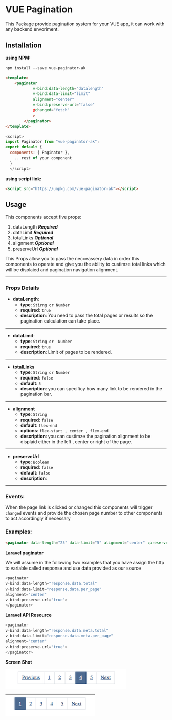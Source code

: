 # VUE Pagination

This Package provide pagination system for your VUE app, it can work with any backend envoriment.
 
## Installation

**using NPM:**

`npm install --save vue-paginator-ak`

```html
<template>
	<paginator
			v-bind:data-length="datalength"
			v-bind:data-limit="limit"
			alignment="center"
			v-bind:preserve-url="false"
			@changed="fetch"
			>
		</paginator>
</template>
```

```javascript
<script>
import Paginator from "vue-paginator-ak";
export default {
  components: { Paginator },
	...rest of your component
  }
  </script>
```

**using script link:**

```html
<script src="https://unpkg.com/vue-paginator-ak"></script>
```

## Usage

This components accept five props:

1. dataLength ***Required***
2. dataLimit ***Required***
3. totalLinks ***Optional*** 
4. alignment ***Optional*** 
5. preserveUrl ***Optional***

This Props  allow you to pass the necceassery data in order this components to operate and give you the ability to custimze total links which will be displaied and pagination navigation alignment. 

---
### Props Details 

- **dataLength**: 
  - **type**: `Stirng or Number`
  - **required**: `true`
  - **description**: You need to pass the total pages or results so the pagination calculation can take place. 
---
- **dataLimit**: 
  - **type**: `String or  Number`
  - **required**: `true`
  - **description**: Limit of pages to be rendered. 
---
- **totalLinks**
  - **type**: `String or Number`
  - **required**: `false`
  - **default**: `5`
  - **description**: you can specificy how many link to be rendered in the pagination bar.
---
- **alignment**
  - **type**: `String`
  - **required**: `false`
  - **default**: `flex-end`
  - **options**: `flex-start , center , flex-end`
  - **description**: you can custimze the pagination alignment to be displaid either in the left , center or right of the page. 
 ---
- **preserveUrl**
  - **type**: `Boolean`
  - **required**: `false`
  - **default**: `false`
  - **description**:

---

### Events:

When the page link is clicked or changed this components will trigger ``changed`` events and provide the chosen page number to other components to act accordingly if necessary


### Examples:


```html
<paginator data-length="25" data-limit="5" alignment="center" :preserve-url="true"></paginator>
```


**Laravel paginator**

We will assume in the following two examples that you have assign the http to variable called response and use data provided as our source


 ```javascript
<paginator
 v-bind:data-length="response.data.total" 
 v-bind:data-limit="response.data.per_page" 
 alignment="center" 
 v-bind:preserve-url="true">
 </paginator>
```
 
 **Laravel API Resource**

 ```javascript
<paginator
 v-bind:data-length="response.data.meta.total" 
 v-bind:data-limit="response.data.meta.per_page" 
 alignment="center" 
 v-bind:preserve-url="true">
 </paginator>
```
 

 **Screen Shot**


![Screen Shot 1](src/screenshots/ScreenShot-1.png)


![Screen Shot 2](src/screenshots/ScreenShot-2.png)